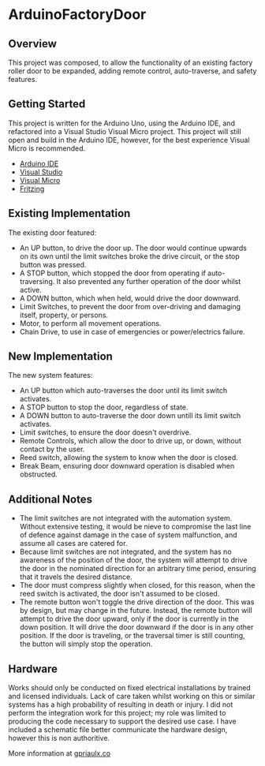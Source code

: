 # ArduinoFactoryDoor

## Overview
This project was composed, to allow the functionality of an existing factory roller door to be expanded, adding remote control, auto-traverse, and safety features. 

## Getting Started
This project is written for the Arduino Uno, using the Arduino IDE, and refactored into a Visual Studio Visual Micro project. This project will still open and build in the Arduino IDE, however, for the best experience Visual Micro is recommended.
 - [Arduino IDE](https://www.arduino.cc/)
 - [Visual Studio](https://www.visualstudio.com/)
 - [Visual Micro](http://www.visualmicro.com/)
 - [Fritzing](http://fritzing.org/home/)

## Existing Implementation
The existing door featured:
 - An UP button, to drive the door up. The door would continue upwards on its own until the limit switches broke the drive circuit, or the stop button was pressed.
 - A STOP button, which stopped the door from operating if auto-traversing. It also prevented any further operation of the door whilst active.
 - A DOWN button, which when held, would drive the door downward.
 - Limit Switches, to prevent the door from over-driving and damaging itself, property, or persons. 
 - Motor, to perform all movement operations.
 - Chain Drive, to use in case of emergencies or power/electrics failure. 

## New Implementation
The new system features:
 - An UP button which auto-traverses the door until its limit switch activates. 
 - A STOP button to stop the door, regardless of state.
 - A DOWN button to auto-traverse the door down untill its limit switch activates.
 - Limit switches, to ensure the door doesn't overdrive.
 - Remote Controls, which allow the door to drive up, or down, without contact by the user.
 - Reed switch, allowing the system to know when the door is closed.
 - Break Beam, ensuring door downward operation is disabled when obstructed.

## Additional Notes
 - The limit switches are not integrated with the automation system. Without extensive testing, it would be nieve to compromise the last line of defence against damage in the case of system malfunction, and assume all cases are catered for. 
 - Because limit switches are not integrated, and the system has no awareness of the position of the door, the system will attempt to drive the door in the nominated direction for an arbitrary time period, ensuring that it travels the desired distance.
 - The door must compress slightly when closed, for this reason, when the reed switch is activated, the door isn't assumed to be closed.
 - The remote button won't toggle the drive direction of the door. This was by design, but may change in the future. Instead, the remote button will attempt to drive the door upward, only if the door is currently in the down position. It will drive the door downward if the door is in any other position. If the door is traveling, or the traversal timer is still counting, the button will simply stop the operation.

## Hardware
Works should only be conducted on fixed electrical installations by trained and licensed individuals. Lack of care taken whilst working on this or similar systems has a high probability of resulting in death or injury. I did not perform the integration work for this project; my role was limited to producing the code necessary to support the desired use case. I have included a schematic file better communicate the hardware design, however this is non authoritive.

More information at [gpriaulx.co](http://gpriaulx.co)